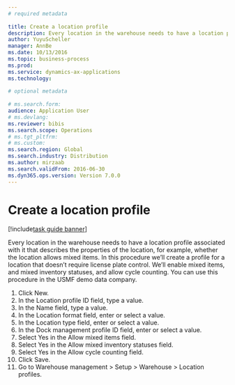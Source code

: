 ```yaml
--- 
# required metadata 
 
title: Create a location profile
description: Every location in the warehouse needs to have a location profile associated with it that describes the properties of the location, for example, whether the location allows mixed items. 
author: YuyuScheller
manager: AnnBe 
ms.date: 10/13/2016
ms.topic: business-process 
ms.prod:  
ms.service: dynamics-ax-applications 
ms.technology:  
 
# optional metadata 
 
# ms.search.form:   
audience: Application User 
# ms.devlang:  
ms.reviewer: bibis
ms.search.scope: Operations 
# ms.tgt_pltfrm:  
# ms.custom:  
ms.search.region: Global
ms.search.industry: Distribution
ms.author: mirzaab
ms.search.validFrom: 2016-06-30 
ms.dyn365.ops.version: Version 7.0.0 
---
```

# Create a location profile

[!include[task guide banner](../../includes/task-guide-banner.md)]

Every location in the warehouse needs to have a location profile associated with it that describes the properties of the location, for example, whether the location allows mixed items. In this procedure we’ll create a profile for a location that doesn’t require license plate control. We’ll enable mixed items, and mixed inventory statuses, and allow cycle counting. You can use this procedure in the USMF demo data company.

1. Click New.
2. In the Location profile ID field, type a value.
3. In the Name field, type a value.
4. In the Location format field, enter or select a value.
5. In the Location type field, enter or select a value.
6. In the Dock management profile ID field, enter or select a value.
7. Select Yes in the Allow mixed items field.
8. Select Yes in the Allow mixed  inventory statuses field.
9. Select Yes in the Allow cycle counting field.
10. Click Save.
11. Go to Warehouse management > Setup > Warehouse > Location profiles.

